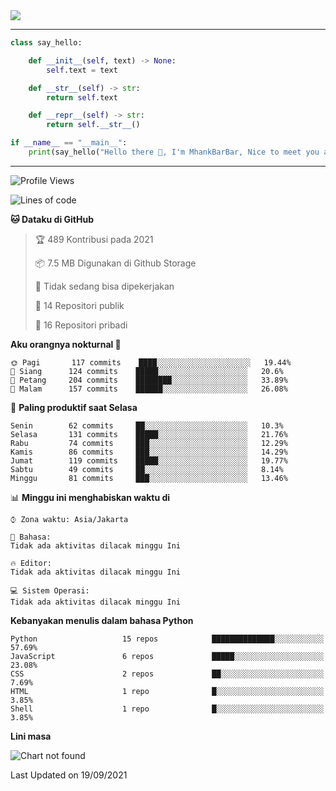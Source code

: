 <img align="center" height="auto" src="https://github.com/MhankBarBar/MhankBarBar/blob/master/img/1.jpg"/>
<!--
___
![Metrics](https://github.com/MhankBarBar/MhankBarBar/blob/master/github-metrics.svg)
___
-->
<!--
[![ReadMe Card](https://github-readme-stats.vercel.app/api/pin/?username=mhankbarbar&repo=termux-wabot&theme=auto)](https://github.com/mhankbarbar/termux-wabot)
-->

---
```python
class say_hello:

    def __init__(self, text) -> None:
        self.text = text

    def __str__(self) -> str:
        return self.text

    def __repr__(self) -> str:
        return self.__str__()

if __name__ == "__main__":
    print(say_hello("Hello there 👋, I'm MhankBarBar, Nice to meet you all!"))
```
---
<!--START_SECTION:waka-->
![Profile Views](http://img.shields.io/badge/Profil%20dilihat-235-blue)

![Lines of code](https://img.shields.io/badge/Sejak%20Hello%20World%20aku%20telah%20menulis-494682%20baris%20kode-blue)

**🐱 Dataku di GitHub** 

> 🏆 489 Kontribusi pada 2021
 > 
> 📦 7.5 MB Digunakan di Github Storage 
 > 
> 🚫 Tidak sedang bisa dipekerjakan
 > 
> 📜 14 Repositori publik 
 > 
> 🔑 16 Repositori pribadi  
 > 
**Aku orangnya nokturnal 🦉** 

```text
🌞 Pagi       117 commits    ████░░░░░░░░░░░░░░░░░░░░░   19.44% 
🌆 Siang      124 commits    █████░░░░░░░░░░░░░░░░░░░░   20.6% 
🌃 Petang     204 commits    ████████░░░░░░░░░░░░░░░░░   33.89% 
🌙 Malam      157 commits    ██████░░░░░░░░░░░░░░░░░░░   26.08%

```
📅 **Paling produktif saat Selasa** 

```text
Senin        62 commits     ██░░░░░░░░░░░░░░░░░░░░░░░   10.3% 
Selasa       131 commits    █████░░░░░░░░░░░░░░░░░░░░   21.76% 
Rabu         74 commits     ███░░░░░░░░░░░░░░░░░░░░░░   12.29% 
Kamis        86 commits     ███░░░░░░░░░░░░░░░░░░░░░░   14.29% 
Jumat        119 commits    █████░░░░░░░░░░░░░░░░░░░░   19.77% 
Sabtu        49 commits     ██░░░░░░░░░░░░░░░░░░░░░░░   8.14% 
Minggu       81 commits     ███░░░░░░░░░░░░░░░░░░░░░░   13.46%

```


📊 **Minggu ini menghabiskan waktu di** 

```text
⌚︎ Zona waktu: Asia/Jakarta

💬 Bahasa: 
Tidak ada aktivitas dilacak minggu Ini

🔥 Editor: 
Tidak ada aktivitas dilacak minggu Ini

💻 Sistem Operasi: 
Tidak ada aktivitas dilacak minggu Ini

```

**Kebanyakan menulis dalam bahasa Python** 

```text
Python                   15 repos            ██████████████░░░░░░░░░░░   57.69% 
JavaScript               6 repos             █████░░░░░░░░░░░░░░░░░░░░   23.08% 
CSS                      2 repos             ██░░░░░░░░░░░░░░░░░░░░░░░   7.69% 
HTML                     1 repo              █░░░░░░░░░░░░░░░░░░░░░░░░   3.85% 
Shell                    1 repo              █░░░░░░░░░░░░░░░░░░░░░░░░   3.85%

```


**Lini masa**

![Chart not found](https://raw.githubusercontent.com/MhankBarBar/MhankBarBar/master/charts/bar_graph.png) 


 Last Updated on 19/09/2021
<!--END_SECTION:waka-->
